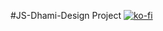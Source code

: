 #JS-Dhami-Design Project
[![ko-fi](https://ko-fi.com/img/githubbutton_sm.svg)](https://ko-fi.com/W7W8QI3N3)
